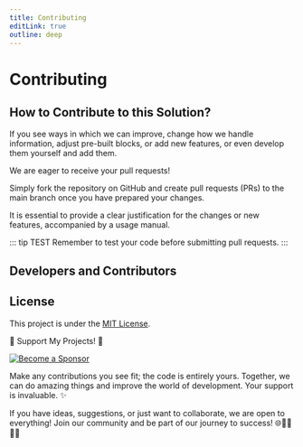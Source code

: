 ```yaml
---
title: Contributing
editLink: true
outline: deep
---
```


<script setup>
import { VPTeamMembers } from 'vitepress/theme'

const members = [
  {
    avatar: 'https://avatars.githubusercontent.com/u/91748598?v=4',
    name: 'Raúl Mauricio Uñate Castro',
    title: 'Creator',
    links: [
      { icon: 'github', link: 'https://github.com/rmunate'},
    ]
  },{
    avatar: 'https://avatars.githubusercontent.com/u/79948570?v=4',
    name: 'Carlos Giovanni Rodriguez',
    title: 'Developer',
    links: [
      { icon: 'github', link: 'https://github.com/Tutox0073'},
    ]
  },{
    avatar: 'https://avatars.githubusercontent.com/u/125677067?v=4',
    name: 'Laura Valentina Borda Vargas',
    title: 'Developer',
    links: [
      { icon: 'github', link: 'https://github.com/laura-borda'},
    ]
  },{
    avatar: 'https://avatars.githubusercontent.com/u/52323838?v=4',
    name: 'Wilmer A. Sanchez Saez',
    title: 'Developer',
    links: [
      { icon: 'github', link: 'https://github.com/wilmersaz'},
    ]
  },{
    avatar: 'https://avatars.githubusercontent.com/u/51100789?v=4',
    name: 'John Alejandro Diaz Pinilla',
    title: 'Developer',
    links: [
      { icon: 'github', link: 'https://github.com/alejandrodiazpinilla'},
    ]
  },{
    avatar: 'https://avatars.githubusercontent.com/u/52427080?v=4',
    name: 'Jorge Hernan Castañeda',
    title: 'Developer',
    links: [
      { icon: 'github', link: 'https://github.com/jhcastaneda'},
    ]
  }
]
</script>

# Contributing

## How to Contribute to this Solution?

If you see ways in which we can improve, change how we handle information, adjust pre-built blocks, or add new features, or even develop them yourself and add them.

We are eager to receive your pull requests!

Simply fork the repository on GitHub and create pull requests (PRs) to the main branch once you have prepared your changes.

It is essential to provide a clear justification for the changes or new features, accompanied by a usage manual.

::: tip TEST
Remember to test your code before submitting pull requests.
:::

## Developers and Contributors

<VPTeamMembers size="small" :members="members" />

## License
This project is under the [MIT License](https://choosealicense.com/licenses/mit/).

🌟 Support My Projects! 🚀

[![Become a Sponsor](https://img.shields.io/badge/-Become%20a%20Sponsor-blue?style=for-the-badge&logo=github)](https://github.com/sponsors/rmunate)

Make any contributions you see fit; the code is entirely yours. Together, we can do amazing things and improve the world of development. Your support is invaluable. ✨

If you have ideas, suggestions, or just want to collaborate, we are open to everything! Join our community and be part of our journey to success! 🌐👩‍💻👨‍💻